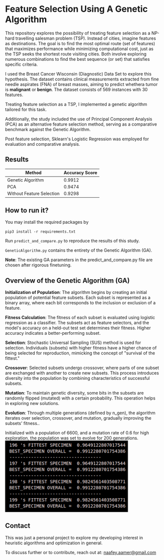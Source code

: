 # Feature Selection Using A Genetic Algorithm


This repository explores the possibility of treating feature selection as a NP-hard travelling salesman problem (TSP). Instead of cities, imagine features as destinations. The goal is to find the most optimal route (set of features) that maximizes performance while minimizing computational cost, just as the TSP seeks the shortest route visiting cities. Both involve exploring numerous combinations to find the best sequence (or set) that satisfies specific criteria.

I used the Breast Cancer Wisconsin (Diagnostic) Data Set to explore this hypothesis. The dataset contains clinical measurements extracted from fine needle aspirates (FNA) of breast masses, aiming to predict whethera tumor is **malignant** or **benign**. The dataset consists of 569 instances with 30 features.

Treating feature selection as a TSP, I implemented a genetic algorithm tailored for this task. <br>

Additionally, the study included the use of Principal Component Analysis (PCA) as an alternative feature selection method, serving as a comparative benchmark against the Genetic Algorithm. <br>

Post feature selection, Sklearn's Logistic Regression was employed for evaluation and comparative analysis.

## Results
<div align="center">

| Method                      | Accuracy Score   |
|-----------------------------|------------------|
| Genetic Algorithm           | 0.9912           |
| PCA                         | 0.9474           |
| Without Feature Selection   | 0.9298           |

</div>

## How to run it?
You may install the required packages by

```
pip3 install -r requirements.txt
```

Run `predict_and_compare.py` to reproduce the results of this study.

`GeneticAlgorithm.py` contains the entirety of the Genetic Algorithm (GA).

**Note**: The existing GA parameters in the predict_and_compare.py file are chosen after rigorous finetuning.


## Overview of the Genetic Algorithm (GA)

  **Initialization of Population**:
        The algorithm begins by creating an initial population of potential feature subsets. Each subset is represented as a binary array, where each bit corresponds to the inclusion or exclusion of a feature.

  **Fitness Calculation**:
        The fitness of each subset is evaluated using logistic regression as a classifier. The subsets act as feature selectors, and the model's accuracy on a held-out test set determines their fitness. Higher accuracy indicates a better-performing subset.

  **Selection**:
        Stochastic Universal Sampling (SUS) method is used for selection. Individuals (subsets) with higher fitness have a higher chance of being selected for reproduction, mimicking the concept of "survival of the fittest."

  **Crossover**:
        Selected subsets undergo crossover, where parts of one subset are exchanged with another to create new subsets. This process introduces diversity into the population by combining characteristics of successful subsets.

  **Mutation**:
        To maintain genetic diversity, some bits in the subsets are randomly flipped (mutated) with a certain probability. This operation helps in exploring new solutions.

  **Evolution**:
        Through multiple generations (defined by n_gen), the algorithm iterates over selection, crossover, and mutation, gradually improving the subsets' fitness..

Initialized with a population of 6600, and a mutation rate of 0.6 for high exploration, the population was set to evolve for 200 generations.
<img src="https://github.com/naafey-aamer/Breast_Cancer_Classifier/blob/main/images/end_GA.png" alt="image" width="400"> <br>

## Contact

This was just a personal project to explore my developing interest in heuristic algorithms and optimization in general.

To discuss further or to contribute, reach out at: naafey.aamer@gmail.com
